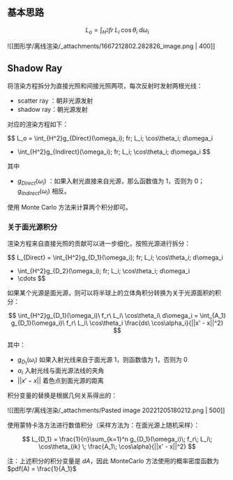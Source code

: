 ## 基本思路

$$
L_o = \int_{H^2} fr\; L_i\; \cos\theta_i\; d\omega_i
$$

![[图形学/离线渲染/_attachments/1667212802.282826_image.png | 400]]

## Shadow Ray

将渲染方程拆分为直接光照和间接光照两项，每次反射时发射两根光线：

- scatter ray ：朝非光源发射
- shadow ray：朝光源发射

对应的渲染方程如下：

$$
L_o 
= \int_{H^2}g_{Direct}(\omega_i)\; fr\; L_i\; \cos\theta_i\; d\omega_i 
+ \int_{H^2}g_{Indirect}(\omega_i)\; fr\; L_i\; \cos\theta_i\; d\omega_i 
$$

其中

* $g_{Direct}(\omega_i)$ ：如果入射光直接来自光源，那么函数值为 1，否则为 0；$g_{Indirect}(\omega_i)$ 相反。

使用 Monte Carlo 方法来计算两个积分即可。

### 关于面光源积分

渲染方程来自直接光照的贡献可以进一步细化，按照光源进行拆分：

$$
L_{Direct} 
= \int_{H^2}g_{D_1}(\omega_i)\; fr\; L_i\; \cos\theta_i\; d\omega_i 
+ \int_{H^2}g_{D_2}(\omega_i)\; fr\; L_i\; \cos\theta_i\; d\omega_i 
+ \cdots
$$

如果某个光源是面光源，则可以将半球上的立体角积分转换为关于光源面积的积分：

$$
\int_{H^2}g_{D_1}(\omega_i)\ f_r\ L_i\ \cos\theta_i\ d\omega_i
= \int_{A_1} g_{D_1}(\omega_i)\ f_r\ L_i\ \cos\theta_i \frac{ds\ \cos\alpha_i}{||x' - x||^2}
$$

其中：

* $g_{D_1}(\omega_i)$ 如果入射光线来自于面光源 1，则函数值为 1，否则为 0
* $\alpha_i$ 入射光线与面光源法线的夹角
* $||x'-x||$ 着色点到面光源的距离

积分变量的替换是根据几何关系得出的：

![[图形学/离线渲染/_attachments/Pasted image 20221205180212.png | 500]]

使用蒙特卡洛方法进行数值积分（采样方法为：在面光源上随机采样）：

$$
L_{D_1} 
= \frac{1}{n}\sum_{k=1}^n g_{D_1}(\omega_i)\; f_r\; L_i\; \cos\theta_{ik}
\; \frac{A_1\; \cos\alpha}{||x' - x||^2}
$$

注：上述积分的积分变量是 $dA$，因此 MonteCarlo 方法使用的概率密度函数为 $pdf(A) = \frac{1}{A_1}$ 

